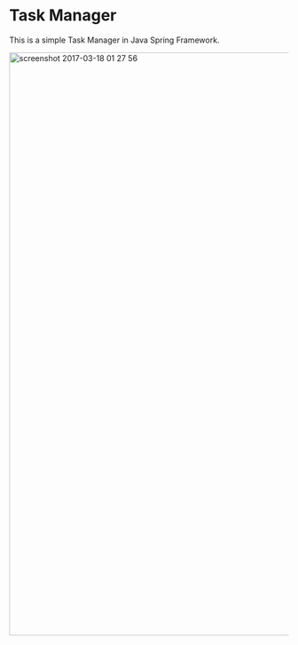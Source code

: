 # Task Manager
This is a simple Task Manager in Java Spring Framework.

<img width="1053" alt="screenshot 2017-03-18 01 27 56" src="https://cloud.githubusercontent.com/assets/6188679/24060129/03463a98-0b7c-11e7-95d6-2f5beff4a289.png">
